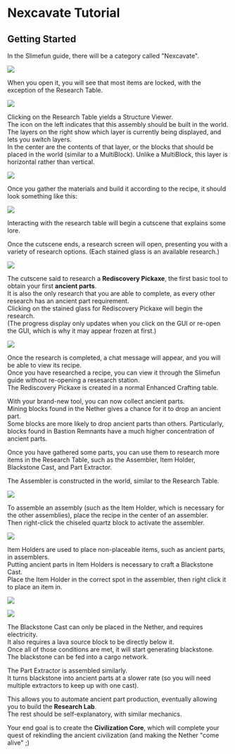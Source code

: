 # Nexcavate Tutorial

## Getting Started

In the Slimefun guide, there will be a category called "Nexcavate".

![](https://raw.githubusercontent.com/qwertyuioplkjhgfd/Nexcavate/main/img/tutorial_1.png)

When you open it, you will see that most items are locked, with the exception of the Research Table.

![](https://raw.githubusercontent.com/qwertyuioplkjhgfd/Nexcavate/main/img/tutorial_2.png)

Clicking on the Research Table yields a Structure Viewer.<br>
The icon on the left indicates that this assembly should be built in the world.<br>
The layers on the right show which layer is currently being displayed, and lets you switch layers. <br>
In the center are the contents of that layer, or the blocks that should be placed in the world (similar to a MultiBlock).
Unlike a MultiBlock, this layer is horizontal rather than vertical. 

![](https://raw.githubusercontent.com/qwertyuioplkjhgfd/Nexcavate/main/img/tutorial_3.png)

Once you gather the materials and build it according to the recipe, it should look something like this:

![](https://raw.githubusercontent.com/qwertyuioplkjhgfd/Nexcavate/main/img/tutorial_4.png)

Interacting with the research table will begin a cutscene that explains some lore.

Once the cutscene ends, a research screen will open, presenting you with a variety of research options. (Each stained glass is an available research.)

![](https://raw.githubusercontent.com/qwertyuioplkjhgfd/Nexcavate/main/img/tutorial_5.png)

The cutscene said to research a **Rediscovery Pickaxe**, the first basic tool to obtain your first **ancient parts**.<br>
It is also the only research that you are able to complete, as every other research has an ancient part requirement.<br>
Clicking on the stained glass for Rediscovery Pickaxe will begin the research.<br>
(The progress display only updates when you click on the GUI or re-open the GUI, which is why it may appear frozen at first.)

![](https://raw.githubusercontent.com/qwertyuioplkjhgfd/Nexcavate/main/img/tutorial_6.png)

Once the research is completed, a chat message will appear, and you will be able to view its recipe.<br>
Once you have researched a recipe, you can view it through the Slimefun guide without re-opening a resesarch station.<br>
The Rediscovery Pickaxe is created in a normal Enhanced Crafting table.

With your brand-new tool, you can now collect ancient parts.<br>
Mining blocks found in the Nether gives a chance for it to drop an ancient part.<br>
Some blocks are more likely to drop ancient parts than others. Particularly, blocks found in Bastion Remnants have a much higher concentration of ancient parts.

Once you have gathered some parts, you can use them to research more items in the Research Table, such as the Assembler, Item Holder, Blackstone Cast, and Part Extractor.

The Assembler is constructed in the world, similar to the Research Table.

![](https://raw.githubusercontent.com/qwertyuioplkjhgfd/Nexcavate/main/img/tutorial_7.png)

To assemble an assembly (such as the Item Holder, which is necessary for the other assemblies), place the recipe in the center of an assembler.<br>
Then right-click the chiseled quartz block to activate the assembler.

![](https://raw.githubusercontent.com/qwertyuioplkjhgfd/Nexcavate/main/img/tutorial_8.png)

Item Holders are used to place non-placeable items, such as ancient parts, in assemblers.<br>
Putting ancient parts in Item Holders is necessary to craft a Blackstone Cast.<br>
Place the Item Holder in the correct spot in the assembler, then right click it to place an item in.

![](https://raw.githubusercontent.com/qwertyuioplkjhgfd/Nexcavate/main/img/tutorial_9.png)

![](https://raw.githubusercontent.com/qwertyuioplkjhgfd/Nexcavate/main/img/tutorial_10.png)

The Blackstone Cast can only be placed in the Nether, and requires electricity.<br>
It also requires a lava source block to be directly below it.<br>
Once all of those conditions are met, it will start generating blackstone.<br>
The blackstone can be fed into a cargo network. 

The Part Extractor is assembled similarly. <br>
It turns blackstone into ancient parts at a slower rate (so you will need multiple extractors to keep up with one cast).

This allows you to automate ancient part production, eventually allowing you to build the **Research Lab**.<br>
The rest should be self-explanatory, with similar mechanics.<br>

Your end goal is to create the **Civilization Core**, which will complete your quest of rekindling the ancient civilization (and making the Nether "come alive" ;)

